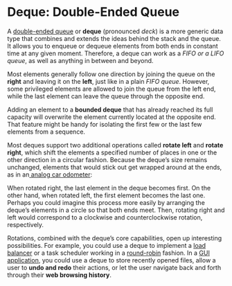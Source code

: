 # Deque: Double-Ended Queue

A [double-ended queue](https://en.wikipedia.org/wiki/Double-ended_queue) or **deque** (pronounced *deck*) is a more generic data type that combines and extends the ideas behind the stack and the queue. It allows you to enqueue or dequeue elements from both ends in constant time at any given moment. Therefore, a deque can work as a *FIFO or a LIFO queue*, as well as anything in between and beyond.

Most elements generally follow one direction by joining the queue on the **right** and leaving it on the **left**, just like in a plain *FIFO queue*. However, some privileged elements are allowed to join the queue from the left end, while the last element can leave the queue through the opposite end.

Adding an element to a **bounded deque** that has already reached its full capacity will overwrite the element currently located at the opposite end. That feature might be handy for isolating the first few or the last few elements from a sequence.

Most deques support two additional operations called **rotate left** and **rotate right**, which shift the elements a specified number of places in one or the other direction in a circular fashion. Because the deque’s size remains unchanged, elements that would stick out get wrapped around at the ends, as in an[ analog car odometer](https://upload.wikimedia.org/wikipedia/commons/5/53/Odometer_rollover.jpg):

When rotated right, the last element in the deque becomes first. On the other hand, when rotated left, the first element becomes the last one. Perhaps you could imagine this process more easily by arranging the deque’s elements in a circle so that both ends meet. Then, rotating right and left would correspond to a clockwise and counterclockwise rotation, respectively.

Rotations, combined with the deque’s core capabilities, open up interesting possibilities. For example, you could use a deque to implement a [load balancer](https://en.wikipedia.org/wiki/Load_balancing_(computing)) or a task scheduler working in a [round-robin](https://en.wikipedia.org/wiki/Round-robin_scheduling) fashion. In a [GUI application](https://realpython.com/learning-paths/python-gui-programming/), you could use a deque to store recently opened files, allow a user to **undo and redo** their actions, or let the user navigate back and forth through their **web browsing history**.

